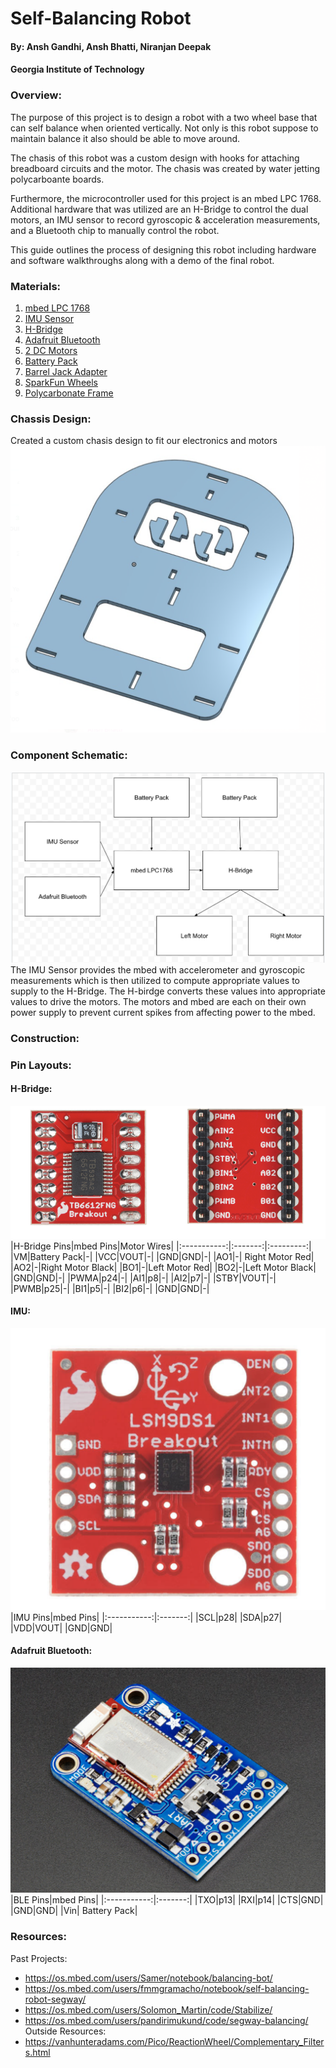 # Self-Balancing Robot
#### By: Ansh Gandhi, Ansh Bhatti, Niranjan Deepak
#### Georgia Institute of Technology

### Overview:
The purpose of this project is to design a robot with a two wheel base that can self balance when oriented vertically. Not only is this robot suppose to maintain balance it also should be able to move around.

The chasis of this robot was a custom design with hooks for attaching breadboard circuits and the motor. The chasis was created by water jetting polycarboante boards. 

Furthermore, the microcontroller used for this project is an mbed LPC 1768. Additional hardware that was utilized are an H-Bridge to control the dual motors, an IMU sensor to record gyroscopic & acceleration measurements, and a Bluetooth chip to manually control the robot.

This guide outlines the process of designing this robot including hardware and software walkthroughs along with a demo of the final robot.

### Materials:
1. [mbed LPC 1768](https://os.mbed.com/platforms/mbed-LPC1768/)
2. [IMU Sensor](https://os.mbed.com/components/LSM9DS1-IMU/)
3. [H-Bridge](https://os.mbed.com/cookbook/Motor)
4. [Adafruit Bluetooth](https://os.mbed.com/users/4180_1/notebook/adafruit-bluefruit-le-uart-friend---bluetooth-low-/)
5. [2 DC Motors](https://www.bananarobotics.com/shop/Yellow-Gear-Motor-with-48-to-1-reduction-ratio)
6. [Battery Pack](https://www.digikey.com/en/products/detail/sparkfun-electronics/PRT-09835/6161749?utm_adgroup=&utm_source=google&utm_medium=cpc&utm_campaign=PMax%20Shopping_Product_Low%20ROAS%20Categories&utm_term=&utm_content=&utm_id=go_cmp-20243063506_adg-_ad-__dev-c_ext-_prd-6161749_sig-Cj0KCQjwir2xBhC_ARIsAMTXk85yftyv_pHCKhm5V_gyFmn7Xrvi7-D7naQfL1gMGpO5F1d3YW9vyGEaAsYGEALw_wcB&gad_source=1&gclid=Cj0KCQjwir2xBhC_ARIsAMTXk85yftyv_pHCKhm5V_gyFmn7Xrvi7-D7naQfL1gMGpO5F1d3YW9vyGEaAsYGEALw_wcB)
7. [Barrel Jack Adapter](https://www.digikey.com/en/products/detail/cui-devices/PJ-102AH/408448?utm_adgroup=&utm_source=google&utm_medium=cpc&utm_campaign=PMax%20Supplier_Focus%20Supplier&utm_term=&utm_content=&utm_id=go_cmp-20243063242_adg-_ad-__dev-c_ext-_prd-408448_sig-Cj0KCQjwir2xBhC_ARIsAMTXk87SltCMliolDHcNn3urTq2zlLzNp1zLCkPbcD6KzQadYrdMgjCW7HcaAgr-EALw_wcB&gad_source=1&gclid=Cj0KCQjwir2xBhC_ARIsAMTXk87SltCMliolDHcNn3urTq2zlLzNp1zLCkPbcD6KzQadYrdMgjCW7HcaAgr-EALw_wcB)
8. [SparkFun Wheels](https://www.electromaker.io/shop/product/wheel-65mm-rubber-tire-pair?gad_source=1&gclid=Cj0KCQjwir2xBhC_ARIsAMTXk866VfV_39VTv8XwIU5cyQs2A4RIkEQxq-QjgyjtQOKmmzivmXojmj0aApZMEALw_wcB)
9. [Polycarbonate Frame](https://www.amazon.com/Polycarbonate-Plastic-Shatter-Resistant-Document/dp/B094F4D8CY/ref=asc_df_B094F4D8CY/?tag=hyprod-20&linkCode=df0&hvadid=647198461098&hvpos=&hvnetw=g&hvrand=4361963369218448029&hvpone=&hvptwo=&hvqmt=&hvdev=c&hvdvcmdl=&hvlocint=&hvlocphy=9060223&hvtargid=pla-1372682301516&psc=1&mcid=ff0c1e241f4d3c52b20e4a6d5afa5ee4) 

### Chassis Design:
Created a custom chasis design to fit our electronics and motors
![](https://github.com/anshgandhi4/self-balancing-robot/blob/master/Chasis.png)

### Component Schematic:
![](https://github.com/anshgandhi4/self-balancing-robot/blob/master/Component%20Schematic.png)
The IMU Sensor provides the mbed with accelerometer and gyroscopic measurements which is then utilized to compute appropriate values to supply to the H-Bridge. The H-birdge converts these values into appropriate values to drive the motors. The motors and mbed are each on their own power supply to prevent current spikes from affecting power to the mbed.

### Construction:

### Pin Layouts:
#### H-Bridge:
![](https://github.com/anshgandhi4/self-balancing-robot/blob/master/H-Bridge.png)
|H-Bridge Pins|mbed Pins|Motor Wires|
|:-----------:|:-------:|:---------:|
|VM|Battery Pack|-|
|VCC|VOUT|-|
|GND|GND|-|
|AO1|-| Right Motor Red|
|AO2|-|Right Motor Black|
|BO1|-|Left Motor Red|
|BO2|-|Left Motor Black|
|GND|GND|-|
|PWMA|p24|-|
|AI1|p8|-|
|AI2|p7|-|
|STBY|VOUT|-|
|PWMB|p25|-|
|BI1|p5|-|
|BI2|p6|-|
|GND|GND|-|

#### IMU:
![](https://github.com/anshgandhi4/self-balancing-robot/blob/master/IMU.png)
|IMU Pins|mbed Pins|
|:-----------:|:-------:|
|SCL|p28|
|SDA|p27|
|VDD|VOUT|
|GND|GND|

#### Adafruit Bluetooth:
![](https://github.com/anshgandhi4/self-balancing-robot/blob/master/Bluetooth.png)
|BLE Pins|mbed Pins|
|:-----------:|:-------:|
|TXO|p13|
|RXI|p14|
|CTS|GND|
|GND|GND|
|Vin| Battery Pack|



### Resources:
Past Projects:
- https://os.mbed.com/users/Samer/notebook/balancing-bot/
- https://os.mbed.com/users/fmmgramacho/notebook/self-balancing-robot-segway/
- https://os.mbed.com/users/Solomon_Martin/code/Stabilize/
- https://os.mbed.com/users/pandirimukund/code/segway-balancing/
Outside Resources:
- https://vanhunteradams.com/Pico/ReactionWheel/Complementary_Filters.html
